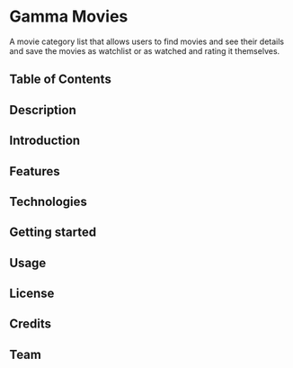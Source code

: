 # Gamma Movies
A movie category list that allows users to find movies and see their details and save the movies as watchlist or as watched and rating it themselves.

## Table of Contents

## Description

## Introduction

## Features

## Technologies

## Getting started

## Usage

## License

## Credits

## Team
